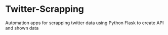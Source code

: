 # Twitter-Scrapping
Automation apps for scrapping twitter data using Python Flask to create API and shown data
